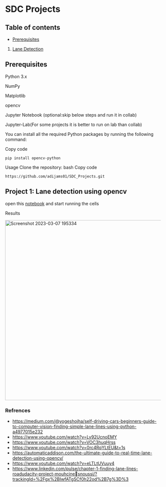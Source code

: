 # SDC Projects
## Table of contents
* [Prerequisites](https://github.com/adijams01/SDC_Projects#prerequisites)
1. [Lane Detection](https://github.com/adijams01/SDC_Projects#project-1-lane-detection-using-opencv)

## Prerequisites
Python 3.x

NumPy

Matplotlib

opencv

Jupyter Notebook (optional:skip below steps and run it in collab)

Jupyter-Lab(For some projects it is better to run on lab than collab)

You can install all the required Python packages by running the following command:

Copy code
```
pip install opencv-python
```
Usage
Clone the repository:
bash
Copy code
```
https://github.com/adijams01/SDC_Projects.git
```

## Project 1: Lane detection using opencv

open this [notebook](https://github.com/adijams01/SDC_Projects/blob/main/SDC_Project_01_Lane_Detection/Lane_Detection.ipynb) and start running the cells

Results

<img width="581" alt="Screenshot 2023-03-07 195334" src="https://user-images.githubusercontent.com/92617405/223450333-8760514f-2c9c-48a8-b552-1e2e690f5206.png">

### Refrences
* https://medium.com/@yogeshojha/self-driving-cars-beginners-guide-to-computer-vision-finding-simple-lane-lines-using-python-a4977015e232
* https://www.youtube.com/watch?v=Ly92UcnoEMY 
* https://www.youtube.com/watch?v=VOC3huqHrss
* https://www.youtube.com/watch?v=0rc4RqYLtEU&t=1s 
* https://automaticaddison.com/the-ultimate-guide-to-real-time-lane-detection-using-opencv/
* https://www.youtube.com/watch?v=eLTLtUVuuy4
* https://www.linkedin.com/pulse/chapter-1-finding-lane-lines-roadudacity-project-mouhcinesnoussi/?trackingId=%2Fgx%2BIwfATgSCf0h22od%2B7g%3D%3
